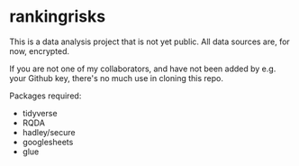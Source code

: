 # rankingrisks

This is a data analysis project that is not yet public. All data sources are, for now, encrypted. 

If you are not one of my collaborators, and have not been added by e.g. your Github key, there's no much use in cloning this repo. 

Packages required:

* tidyverse
* RQDA
* hadley/secure
* googlesheets
* glue

